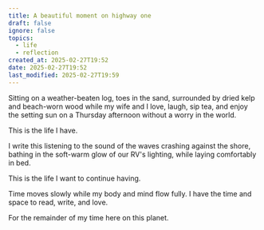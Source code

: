 ```yaml
---
title: A beautiful moment on highway one
draft: false
ignore: false
topics:
  - life
  - reflection
created_at: 2025-02-27T19:52
date: 2025-02-27T19:52
last_modified: 2025-02-27T19:59
---
```


Sitting on a weather-beaten log, toes in the sand, surrounded by dried kelp and beach-worn wood while my wife and I love, laugh, sip tea, and enjoy the setting sun on a Thursday afternoon without a worry in the world.

This is the life I have.

I write this listening to the sound of the waves crashing against the shore, bathing in the soft-warm glow of our RV's lighting, while laying comfortably in bed.

This is the life I want to continue having.

Time moves slowly while my body and mind flow fully. I have the time and space to read, write, and love.

For the remainder of my time here on this planet.